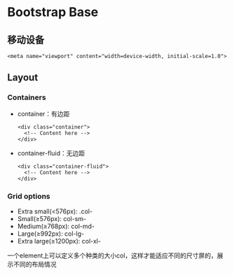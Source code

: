 # Bootstrap Base

## 移动设备

`<meta name="viewport" content="width=device-width, initial-scale=1.0">`

## Layout

### Containers

* container：有边距
  ```
  <div class="container">
    <!-- Content here -->
  </div>
  ```
* container-fluid：无边距
  ```
  <div class="container-fluid">
    <!-- Content here -->
  </div>
  ```

### Grid options

* Extra small(<576px): .col-
* Small(≥576px): col-sm-
* Medium(≥768px): col-md-
* Large(≥992px): col-lg-
* Extra large(≥1200px): col-xl-

一个element上可以定义多个种类的大小col，这样才能适应不同的尺寸屏的，展示不同的布局情况
